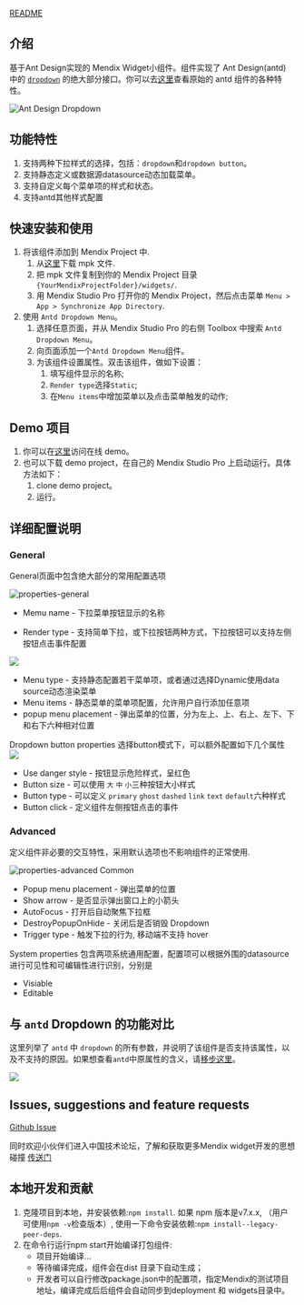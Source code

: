 [README](https://github.com/wiwengweng/mendix-antd-dropdown-menu/blob/main/README.md)
## 介绍

基于Ant Design实现的 Mendix Widget小组件。组件实现了 Ant Design(antd) 中的 [`dropdown`](https://ant.design/components/dropdown-cn) 的绝大部分接口。你可以去[这里](https://ant.design/components/dropdown-cn)查看原始的 antd 组件的各种特性。

![Ant Design Dropdown](./resources/dropdown%20menu.png)

## 功能特性

1. 支持两种下拉样式的选择，包括：`dropdown`和`dropdown button`。
2. 支持静态定义或数据源datasource动态加载菜单。
3. 支持自定义每个菜单项的样式和状态。
4. 支持antd其他样式配置

## 快速安装和使用

1. 将该组件添加到 Mendix Project 中.
    1. 从[这里](https://github.com/wiwengweng/mendix-antd-dropdown-menu/releases/download/antdropdownmenu-v1.0.0/mendix.AntDropdownMenu.mpk)下载 mpk 文件.
    3. 把 mpk 文件复制到你的 Mendix Project 目录 `{YourMendixProjectFolder}/widgets/`.
    4. 用 Mendix Studio Pro 打开你的 Mendix Project，然后点击菜单 `Menu > App > Synchronize App Directory`.
2. 使用 `Antd Dropdown Menu`。
    1. 选择任意页面，并从 Mendix Studio Pro 的右侧 Toolbox 中搜索 `Antd Dropdown Menu`。
    2. 向页面添加一个`Antd Dropdown Menu`组件。
    3. 为该组件设置属性。双击该组件，做如下设置：
        1. 填写组件显示的名称;
        2. `Render type`选择`Static`;
        3. 在`Menu items`中增加菜单以及点击菜单触发的动作;

## Demo 项目

1. 你可以在[这里](todo)访问在线 demo。  
2. 也可以下载 demo project，在自己的 Mendix Studio Pro 上启动运行。具体方法如下：
    1. clone demo project。
    2. 运行。
    

## 详细配置说明

### General

General页面中包含绝大部分的常用配置选项

![properties-general](./resources/configuration.png)

* Memu name - 下拉菜单按钮显示的名称

* Render type - 支持简单下拉，或下拉按钮两种方式，下拉按钮可以支持左侧按钮点击事件配置

![](./resources/dropdown-type.png)
* Menu type - 支持静态配置若干菜单项，或者通过选择Dynamic使用data source动态渲染菜单
* Menu items - 静态菜单的菜单项配置，允许用户自行添加任意项
* popup menu placement - 弹出菜单的位置，分为左上、上、右上、左下、下和右下六种相对位置





Dropdown button properties
选择button模式下，可以额外配置如下几个属性
![](./resources/dropdown-button.png)
* Use danger style - 按钮显示危险样式，呈红色
* Button size - 可以使用 `大` `中` `小`三种按钮大小样式
* Button type - 可以定义 `primary` `ghost` `dashed` `link` `text` `default`六种样式
* Button click - 定义组件左侧按钮点击的事件


### Advanced

定义组件非必要的交互特性，采用默认选项也不影响组件的正常使用.

![properties-advanced](./resources/advanced.png)
Common
* Popup menu placement - 弹出菜单的位置
* Show arrow - 是否显示弹出窗口上的小箭头
* AutoFocus - 打开后自动聚焦下拉框
* DestroyPopupOnHide - 关闭后是否销毁 Dropdown
* Trigger type - 触发下拉的行为, 移动端不支持 hover

System properties
包含两项系统通用配置，配置项可以根据外围的datasource进行可见性和可编辑性进行识别，分别是
* Visiable
* Editable

## 与 `antd` Dropdown 的功能对比

这里列举了 `antd` 中 `dropdown` 的所有参数，并说明了该组件是否支持该属性，以及不支持的原因。如果想查看`antd`中原属性的含义，请[移步这里](https://ant.design/components/dropdown-cn)。

![](./resources/feature_supported.png)
## Issues, suggestions and feature requests
[Github Issue](https://github.com/wiwengweng/mendix-antd-dropdown-menu/issues)

同时欢迎小伙伴们进入中国技术论坛，了解和获取更多Mendix widget开发的思想碰撞 [传送门](https://marketplace.siemens.com.cn/low-code-community)

## 本地开发和贡献

1. 克隆项目到本地，并安装依赖:`npm install`. 如果 npm 版本是v7.x.x, （用户可使用`npm -v`检查版本）, 使用一下命令安装依赖:`npm install--legacy-peer-deps`.
2. 在命令行运行npm start开始编译打包组件:
    * 项目开始编译...
    * 等待编译完成，组件会在dist 目录下自动生成；
    * 开发者可以自行修改package.json中的配置项，指定Mendix的测试项目地址，编译完成后后组件会自动同步到deployment 和 widgets目录中。